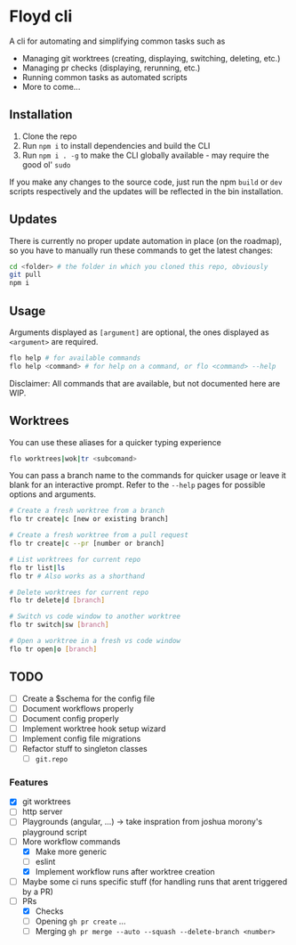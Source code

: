 # Floyd cli

A cli for automating and simplifying common tasks such as

-   Managing git worktrees (creating, displaying, switching, deleting, etc.)
-   Managing pr checks (displaying, rerunning, etc.)
-   Running common tasks as automated scripts
-   More to come...

## Installation

1. Clone the repo
2. Run `npm i` to install dependencies and build the CLI
3. Run `npm i . -g` to make the CLI globally available - may require the good ol' `sudo`

If you make any changes to the source code, just run the npm `build` or `dev` scripts respectively and the updates will be reflected in the bin installation.

## Updates

There is currently no proper update automation in place (on the roadmap), so you have to manually run these commands to get the latest changes:

```bash
cd <folder> # the folder in which you cloned this repo, obviously
git pull
npm i
```

## Usage

Arguments displayed as `[argument]` are optional, the ones displayed as `<argument>` are required.

```bash
flo help # for available commands
flo help <command> # for help on a command, or flo <command> --help
```

Disclaimer: All commands that are available, but not documented here are WIP.

## Worktrees

You can use these aliases for a quicker typing experience

```bash
flo worktrees|wok|tr <subcomand>
```

You can pass a branch name to the commands for quicker usage or leave it blank for an interactive prompt.
Refer to the `--help` pages for possible options and arguments.

```bash
# Create a fresh worktree from a branch
flo tr create|c [new or existing branch]

# Create a fresh worktree from a pull request
flo tr create|c --pr [number or branch]

# List worktrees for current repo
flo tr list|ls
flo tr # Also works as a shorthand

# Delete worktrees for current repo
flo tr delete|d [branch]

# Switch vs code window to another worktree
flo tr switch|sw [branch]

# Open a worktree in a fresh vs code window
flo tr open|o [branch]
```

## TODO

-   [ ] Create a $schema for the config file
-   [ ] Document workflows properly
-   [ ] Document config properly
-   [ ] Implement worktree hook setup wizard
-   [ ] Implement config file migrations
-   [ ] Refactor stuff to singleton classes
    -   [ ] `git.repo`

### Features

-   [x] git worktrees
-   [ ] http server
-   [ ] Playgrounds (angular, ...) -> take inspration from joshua morony's playground script
-   [ ] More workflow commands
    -   [x] Make more generic
    -   [ ] eslint
    -   [x] Implement workflow runs after worktree creation
-   [ ] Maybe some ci runs specific stuff (for handling runs that arent triggered by a PR)
-   [ ] PRs
    -   [x] Checks
    -   [ ] Opening `gh pr create` ...
    -   [ ] Merging `gh pr merge --auto --squash --delete-branch <number>`
